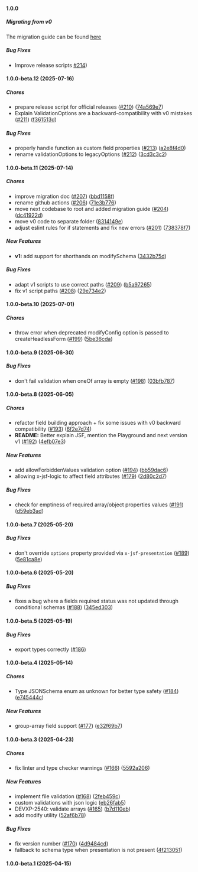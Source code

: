 #### 1.0.0

##### Migrating from v0

The migration guide can be found [here](https://github.com/remoteoss/json-schema-form/blob/main/MIGRATING.md)

##### Bug Fixes

*  Improve release scripts [#214](https://github.com/remoteoss/json-schema-form/pull/214))

#### 1.0.0-beta.12 (2025-07-16)

##### Chores

*  prepare release script for official releases ([#210](https://github.com/remoteoss/json-schema-form/pull/210)) ([74a569e7](https://github.com/remoteoss/json-schema-form/commit/74a569e7bcc4853a1a53f1242895b38aaa39ec45))
*  Explain ValidationOptions are a backward-compatibility with v0 mistakes ([#211](https://github.com/remoteoss/json-schema-form/pull/211)) ([f361513d](https://github.com/remoteoss/json-schema-form/commit/f361513d11e1ea5bbd67dc6ceeb2670a1022b270))

##### Bug Fixes

*  properly handle function as custom field properties ([#213](https://github.com/remoteoss/json-schema-form/pull/213)) ([a2e8f4d0](https://github.com/remoteoss/json-schema-form/commit/a2e8f4d0c71fb98e6210062f4c27ed6169a41bc2))
*  rename validationOptions to legacyOptions ([#212](https://github.com/remoteoss/json-schema-form/pull/212)) ([3cd3c3c2](https://github.com/remoteoss/json-schema-form/commit/3cd3c3c217dbdfee9f27d4f148214cac3510a06c))

#### 1.0.0-beta.11 (2025-07-14)

##### Chores

*  improve migration doc ([#207](https://github.com/remoteoss/json-schema-form/pull/207)) ([bbd1158f](https://github.com/remoteoss/json-schema-form/commit/bbd1158fd62df10f82c0e8fbcd04383125ab0f8e))
*  rename github actions ([#206](https://github.com/remoteoss/json-schema-form/pull/206)) ([71e3b776](https://github.com/remoteoss/json-schema-form/commit/71e3b77654dcf331c7359db0f4d0535d125205bf))
*  move next codebase to root and added migration guide ([#204](https://github.com/remoteoss/json-schema-form/pull/204)) ([dc41922d](https://github.com/remoteoss/json-schema-form/commit/dc41922d1b3003bb3e78653c3446b199a77fd8c7))
*  move v0 code to separate folder ([8314149e](https://github.com/remoteoss/json-schema-form/commit/8314149ecfeac8d7d6c1a5e0fc08fdcdc9013250))
*  adjust eslint rules for if statements and fix new errors ([#201](https://github.com/remoteoss/json-schema-form/pull/201)) ([738378f7](https://github.com/remoteoss/json-schema-form/commit/738378f78b1fd85c195ff616fea75e2f40f44091))

##### New Features

* **v1:**  add support for shorthands on modifySchema ([3432b75d](https://github.com/remoteoss/json-schema-form/commit/3432b75dcbe53a25c7e0cc676362be2095b77dda))

##### Bug Fixes

*  adapt v1 scripts to use correct paths ([#209](https://github.com/remoteoss/json-schema-form/pull/209)) ([b5a97265](https://github.com/remoteoss/json-schema-form/commit/b5a972658312641f2082559b566267000de4e812))
*  fix v1 script paths ([#208](https://github.com/remoteoss/json-schema-form/pull/208)) ([29e734e2](https://github.com/remoteoss/json-schema-form/commit/29e734e2995cc3131fae6a9da6b56c2effd671f8))

#### 1.0.0-beta.10 (2025-07-01)

##### Chores

* throw error when deprecated modifyConfig option is passed to createHeadlessForm ([#199](https://github.com/remoteoss/json-schema-form/pull/199)) ([5be36cda](https://github.com/remoteoss/json-schema-form/commit/5be36cdaf602b11c543e1a63046a3979a7e68038))

#### 1.0.0-beta.9 (2025-06-30)

##### Bug Fixes

* don't fail validation when oneOf array is empty ([#198](https://github.com/remoteoss/json-schema-form/pull/198)) ([03bfb787](https://github.com/remoteoss/json-schema-form/commit/03bfb7874f0075ab5c0594b07cfe2acafecf7e99))

#### 1.0.0-beta.8 (2025-06-05)

##### Chores

* refactor field building approach + fix some issues with v0 backward compatibility ([#193](https://github.com/remoteoss/json-schema-form/pull/193)) ([6f2e7d74](https://github.com/remoteoss/json-schema-form/commit/6f2e7d7463e03d0287b9c51e2bc3dc48bb4f457f))
* **README:**  Better explain JSF, mention the Playground and next version v1 ([#192](https://github.com/remoteoss/json-schema-form/pull/192)) ([4efb07e3](https://github.com/remoteoss/json-schema-form/commit/4efb07e3cd27a2e0a79b704e57e12432c80310f2))

##### New Features

* add allowForbiddenValues validation option ([#194](https://github.com/remoteoss/json-schema-form/pull/194)) ([bb59dac6](https://github.com/remoteoss/json-schema-form/commit/bb59dac677c9f1a2ceecd6eba6786a6e1b443fe8))
* allowing x-jsf-logic to affect field attributes ([#179](https://github.com/remoteoss/json-schema-form/pull/179)) ([2d80c2d7](https://github.com/remoteoss/json-schema-form/commit/2d80c2d7e0cb0efc7ccce9c17f669b5498cd5616))

##### Bug Fixes

* check for emptiness of required array/object properties values ([#191](https://github.com/remoteoss/json-schema-form/pull/191)) ([d59eb3ad](https://github.com/remoteoss/json-schema-form/commit/d59eb3ad08c6d158061b885525d465e392ca2816))

#### 1.0.0-beta.7 (2025-05-20)

##### Bug Fixes

- don't override `options` property provided via `x-jsf-presentation` ([#189](https://github.com/remoteoss/json-schema-form/pull/189)) ([5e81ca8e](https://github.com/remoteoss/json-schema-form/commit/5e81ca8e407b06eef1c1f7fb699d06c2a5bc5862))

#### 1.0.0-beta.6 (2025-05-20)

##### Bug Fixes

- fixes a bug where a fields required status was not updated through conditional schemas ([#188](https://github.com/remoteoss/json-schema-form/pull/188)) ([345ed303](https://github.com/remoteoss/json-schema-form/commit/345ed303ab27f555b26bef87aa8ac134b3c6e361))

#### 1.0.0-beta.5 (2025-05-19)

##### Bug Fixes

- export types correctly ([#186](https://github.com/remoteoss/json-schema-form/pull/186))

#### 1.0.0-beta.4 (2025-05-14)

##### Chores

- Type JSONSchema enum as unknown for better type safety ([#184](https://github.com/remoteoss/json-schema-form/pull/184)) ([e745444c](https://github.com/remoteoss/json-schema-form/commit/e745444c112337c22def693a924eae49f575c14d))

##### New Features

- group-array field support ([#177](https://github.com/remoteoss/json-schema-form/pull/177)) ([e32f69b7](https://github.com/remoteoss/json-schema-form/commit/e32f69b771ab245583c3f4e167ab67b8f36b9a3f))

#### 1.0.0-beta.3 (2025-04-23)

##### Chores

- fix linter and type checker warnings ([#166](https://github.com/remoteoss/json-schema-form/pull/166)) ([5592a206](https://github.com/remoteoss/json-schema-form/commit/5592a2067799ec2f0427cb3089674357c8829329))

##### New Features

- implement file validation ([#168](https://github.com/remoteoss/json-schema-form/pull/168)) ([2feb459c](https://github.com/remoteoss/json-schema-form/commit/2feb459c6dab2c5a26587a0fe042360940467e9d))
- custom validations with json logic ([eb26fab5](https://github.com/remoteoss/json-schema-form/commit/eb26fab56c46fb190e7988ba0585d514200e2bc9))
- DEVXP-2540: validate arrays ([#165](https://github.com/remoteoss/json-schema-form/pull/165)) ([b7d110eb](https://github.com/remoteoss/json-schema-form/commit/b7d110eb6d9690f6d053d1b325961f014b748900))
- add modify utility ([52af6b78](https://github.com/remoteoss/json-schema-form/commit/52af6b78c8580463838c4b225888318b87d8c79a))

##### Bug Fixes

- fix version number ([#170](https://github.com/remoteoss/json-schema-form/pull/170)) ([4d9484cd](https://github.com/remoteoss/json-schema-form/commit/4d9484cd717d8d7ff34faf514882b98e7d0efc48))
- fallback to schema type when presentation is not present ([4f213051](https://github.com/remoteoss/json-schema-form/commit/4f21305147a195495870d5a951aed49e110f08b6))

#### 1.0.0-beta.1 (2025-04-15)
